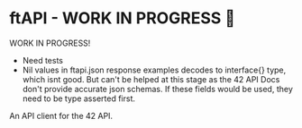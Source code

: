# ftAPI - WORK IN PROGRESS :construction:

WORK IN PROGRESS!
*   Need tests
*   Nil values in ftapi.json response examples decodes to interface{} type, which isnt good. But can't be helped at this stage as the 42 API Docs don't provide accurate json schemas. If these fields would be used, they need to be type asserted first.

An API client for the 42 API.

